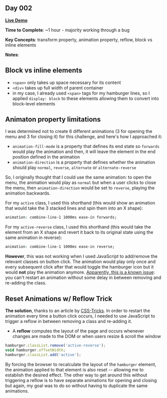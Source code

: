 ## Day 002

**<a href="https://css100.aniqa.dev#day-002">Live Demo</a>**

**Time to Complete**: ~1 hour - majority working through a bug

**Key Concepts**: transform property, animation property, reflow, block vs inline elements

**Notes**:

## Block vs inline elements

- `<span>` only takes up space necessary for its content
- `<div>` takes up full width of parent container
- in my case, I already used `<span>` tags for my hamburger lines, so I applied `display: block` to these elements allowing them to convert into block-level elements

## Animaton property limitations

I was determined not to create 6 different animations (3 for opening the menu and 3 for closing it) for this challenge, and here's how I approached it:

- `animation-fill-mode` is a property that defines its end state so `forwards` would play the animation and then, it will leave the element in the end position defined in the animation
- `animation-direction` is a property that defines whether the animation should play `normal`, `reverse`, `alternate` or `alternate-reverse`

So, I originally thought that I could use the same animation: to open the menu, the animation would play as `normal` but when a user clicks to close the menu, then `animation-direction` would be set to `reverse`, playing the animation backwards.

For my `active` class, I used this shorthand (this would show an animation that would take the 3 stacked lines and spin them into an X shape):

```css
animation: combine-line-1 1000ms ease-in forwards;
```

For my `active-reverse` class, I used this shorthand (this would take the element from an X shape and revert it back to its original state using the same animation in reverse):

```css
animation: combine-line-1 1000ms ease-in reverse;
```

**However**, this was not working when I used JavaScript to add/remove the relevant classes on button click. The animation would play only once and every subsequent click after that would toggle the hamburger icon but it would **not** play the animation anymore. <a href="https://stackoverflow.com/questions/33347992/reuse-css-animation-in-reversed-direction-by-resetting-the-state">Apparently, this is a known issue</a>: you can't restart an animation without some delay in between removing and re-adding the class.

## Reset Animations w/ Reflow Trick

**The solution**, thanks to an article by <a href="https://css-tricks.com/restart-css-animation">CSS-Tricks</a>. In order to restart the animation every time a button click occurs, I needed to use JavaScript to trigger a reflow in between removing a class and re-adding it.

- A **reflow** computes the layout of the page and occurs whenever changes are made to the DOM or when users resize & scroll the window

```js
hamburger.classList.remove('active-reverse');
void hamburger.offsetWidth;
hamburger.classList.add('active');
```

By forcing the browser to recalculate the layout of the `hamburger` element, the animation applied to that element is also reset -- allowing me to establish the desired effect. The other way to get around this without triggering a reflow is to have separate animations for opening and closing but again, my goal was to do so without having to duplicate the same animations.
